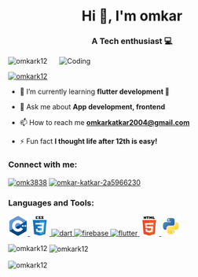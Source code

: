 <h1 align="center">Hi 👋, I'm omkar</h1>
<h3 align="center">A Tech enthusiast 💻</h3>
<img align="right" alt="Coding" width="400" src="https://miro.medium.com/v2/resize:fit:720/0*C-cPP9D2MIyeexAT.gif">


<p align="left"> <img src="https://komarev.com/ghpvc/?username=omkark12&label=Profile%20views&color=0e75b6&style=flat" alt="omkark12" /> </p>

<p align="left"> <a href="https://github.com/ryo-ma/github-profile-trophy"><img src="https://github-profile-trophy.vercel.app/?username=omkark12" alt="omkark12" /></a> </p>

- 🌱 I’m currently learning **flutter development 📱**

- 💬 Ask me about **App development, frontend**

- 📫 How to reach me **omkarkatkar2004@gmail.com**

- ⚡ Fun fact **I thought life after 12th is easy!**

<h3 align="left">Connect with me:</h3>
<p align="left">
<a href="https://twitter.com/omk3838" target="blank"><img align="center" src="https://raw.githubusercontent.com/rahuldkjain/github-profile-readme-generator/master/src/images/icons/Social/twitter.svg" alt="omk3838" height="30" width="40" /></a>
<a href="https://linkedin.com/in/omkar-katkar-2a5966230" target="blank"><img align="center" src="https://raw.githubusercontent.com/rahuldkjain/github-profile-readme-generator/master/src/images/icons/Social/linked-in-alt.svg" alt="omkar-katkar-2a5966230" height="30" width="40" /></a>
</p>

<h3 align="left">Languages and Tools:</h3>
<p align="left"> <a href="https://www.w3schools.com/cpp/" target="_blank" rel="noreferrer"> <img src="https://raw.githubusercontent.com/devicons/devicon/master/icons/cplusplus/cplusplus-original.svg" alt="cplusplus" width="40" height="40"/> </a> <a href="https://www.w3schools.com/css/" target="_blank" rel="noreferrer"> <img src="https://raw.githubusercontent.com/devicons/devicon/master/icons/css3/css3-original-wordmark.svg" alt="css3" width="40" height="40"/> </a> <a href="https://dart.dev" target="_blank" rel="noreferrer"> <img src="https://www.vectorlogo.zone/logos/dartlang/dartlang-icon.svg" alt="dart" width="40" height="40"/> </a> <a href="https://firebase.google.com/" target="_blank" rel="noreferrer"> <img src="https://www.vectorlogo.zone/logos/firebase/firebase-icon.svg" alt="firebase" width="40" height="40"/> </a> <a href="https://flutter.dev" target="_blank" rel="noreferrer"> <img src="https://www.vectorlogo.zone/logos/flutterio/flutterio-icon.svg" alt="flutter" width="40" height="40"/> </a> <a href="https://www.w3.org/html/" target="_blank" rel="noreferrer"> <img src="https://raw.githubusercontent.com/devicons/devicon/master/icons/html5/html5-original-wordmark.svg" alt="html5" width="40" height="40"/> </a> <a href="https://www.python.org" target="_blank" rel="noreferrer"> <img src="https://raw.githubusercontent.com/devicons/devicon/master/icons/python/python-original.svg" alt="python" width="40" height="40"/> </a> </p>

<p><img align="left" src="https://github-readme-stats.vercel.app/api/top-langs?username=omkark12&show_icons=true&locale=en&layout=compact" alt="omkark12" /></p>

<p>&nbsp;<img align="center" src="https://github-readme-stats.vercel.app/api?username=omkark12&show_icons=true&locale=en" alt="omkark12" /></p>

<p><img align="center" src="https://github-readme-streak-stats.herokuapp.com/?user=omkark12&" alt="omkark12" /></p>
